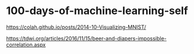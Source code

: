 # 100-days-of-machine-learning-self

https://colah.github.io/posts/2014-10-Visualizing-MNIST/

https://tdwi.org/articles/2016/11/15/beer-and-diapers-impossible-correlation.aspx
